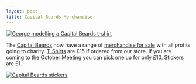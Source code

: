 ```yaml
---
layout: post
title: Capital Beards Merchandise
---
```


[![George modelling a Capital Beards t-shirt](https://farm4.staticflickr.com/3846/14969535449_ea0582db89_z_d.jpg "George modelling a Capital Beards t-shirt Photo: bob walker")](http://capitalbeards.bigcartel.com/product/capital-beards-t-shirt)

The [Capital Beards](http://capitalbeards.org.uk) now have a range of [merchandise
for sale](http://capitalbeards.bigcartel.com) with all profits going to charity.
[T-Shirts](http://capitalbeards.bigcartel.com/product/capital-beards-t-shirt) are £15 if ordered from our store.
If you are coming to the [October Meeting](http://capitalbeards.org.uk/2014/09/21/October-2014-Meeting/) you can pick one up for only £10.  [Stickers](http://capitalbeards.bigcartel.com/product/capital-beards-sticker) are £1.

[![Capital Beards stickers](https://farm4.staticflickr.com/3878/15019719528_465b21bc58_z_d.jpg "Capital Beards stickers. Photo: bob walker")](http://capitalbeards.bigcartel.com/product/capital-beards-sticker)
